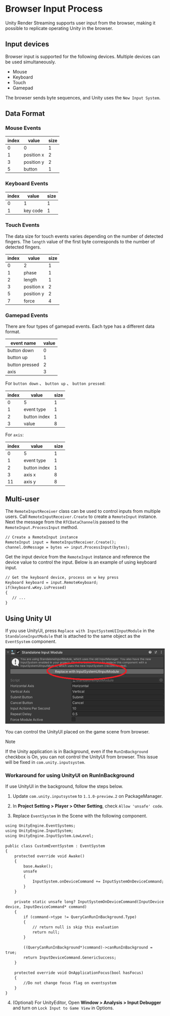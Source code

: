 # Browser Input Process

Unity Render Streaming supports user input from the browser, making it possible to replicate operating Unity in the browser. 

## Input devices

Browser input is supported for the following devices. Multiple devices can be used simultaneously. 

- Mouse
- Keyboard
- Touch
- Gamepad

The browser sends byte sequences, and Unity uses the `New Input System`.

## Data Format

### Mouse Events

|index|value|size|
|-------|-----|-----|
|0|0|1|
|1|position x|2|
|3|position y|2|
|5|button|1|

### Keyboard Events

|index|value|size|
|-------|-----|-----|
|0|1|1|
|1|key code|1|

### Touch Events

The data size for touch events varies depending on the number of detected fingers. The `length` value of the first byte corresponds to the number of detected fingers.

|index|value|size|
|-------|-----|-----|
|0|2|1|
|1|phase|1|
|2|length|1|
|3|position x|2|
|5|position y|2|
|7|force|4|

### Gamepad Events

There are four types of gamepad events. Each type has a different data format. 

| event name | value |
|-------|-----|
| button down | 0 |
| button up | 1 |
| button pressed | 2 |
| axis | 3 |

For `button down` 、 `button up` 、 `button pressed`:

|index|value|size|
|-------|-----|-----|
|0|5|1|
|1|event type|1|
|2|button index|1|
|3|value|8|

For `axis`:

|index|value|size|
|-----|-----|----|
|0|5|1|
|1|event type|1|
|2|button index|1|
|3|axis x|8|
|11|axis y|8|

## Multi-user

The `RemoteInputReceiver` class can be used to control inputs from multiple users. Call `RemoteInputReceiver.Create` to create a `RemoteInput` instance. Next the message from the `RTCDataChannel`is passed to the `RemoteInput.ProcessInput` method.

```CSharp
// Create a RemoteInput instance
RemoteInput input = RemoteInputReceiver.Create();
channel.OnMessage = bytes => input.ProcessInput(bytes);
```

Get the input device from the `RemoteInput` instance and reference the device value to control the input. Below is an example of using keyboard input. 

```CSharp
// Get the keyboard device, process on w key press
Keyboard keyboard = input.RemoteKeyboard;
if(keyboard.wKey.isPressed)
{
   // ... 
}
```

## Using Unity UI

If you use UnityUI, press `Replace with InputSystemUIInputModule` in the `StandaloneInputModule` that is attached to the same object as the `EventSystem` component.

![Replace with InputSystemUIInputMoudle](images/input_standaloneinputmodule.png)

You can control the UnityUI placed on the game scene from browser.

> [!NOTE]
> If the Unity application is in Background, even if the `RunInBackground` checkbox is On, you can not control the UnityUI from browser. This issue will be fixed in `com.unity.inputsystem`.



### Workaround for using UnityUI on RunInBackground

If use UnityUI in the background, follow the steps below.

1. Update `com.unity.inputsystem` to `1.1.0-preview.2` on PackageManager.

2. In **Project Setting > Player > Other Setting**, check `Allow 'unsafe' code`.

3. Replace `EventSystem` in the Scene with the following component.

```CSharp
using UnityEngine.EventSystems;
using UnityEngine.InputSystem;
using UnityEngine.InputSystem.LowLevel;

public class CustomEventSystem : EventSystem
{
    protected override void Awake()
    {
        base.Awake();
        unsafe
        {
            InputSystem.onDeviceCommand += InputSystemOnDeviceCommand;
        }
    }

    private static unsafe long? InputSystemOnDeviceCommand(InputDevice device, InputDeviceCommand* command)
    {
        if (command->type != QueryCanRunInBackground.Type)
        {
            // return null is skip this evaluation
            return null;
        }

        ((QueryCanRunInBackground*)command)->canRunInBackground = true;
        return InputDeviceCommand.GenericSuccess;
    }

    protected override void OnApplicationFocus(bool hasFocus)
    {
        //Do not change focus flag on eventsystem
    }
}
```

4. (Optional) For UnityEditor, Open **Window > Analysis > Input Debugger** and turn on `Lock Input to Game View` in Options.
